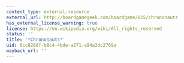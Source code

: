 ```yaml
---
content_type: external-resource
external_url: http://boardgamegeek.com/boardgame/815/chrononauts
has_external_license_warning: true
license: https://en.wikipedia.org/wiki/All_rights_reserved
status: ''
title: '*Chrononauts*'
uid: 6cc8288f-b8c4-4bde-a271-a94a3dc2769a
wayback_url: ''
---
```

